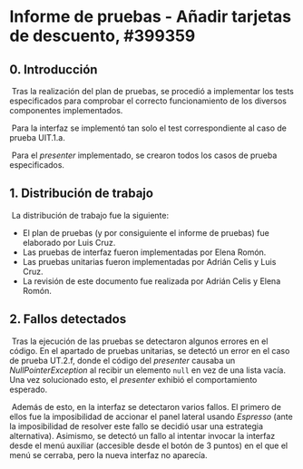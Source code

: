 # Informe de pruebas - Añadir tarjetas de descuento, #399359



## 0. Introducción

​	Tras la realización del plan de pruebas, se procedió a implementar los tests especificados para comprobar el correcto funcionamiento de los diversos componentes implementados.

​	Para la interfaz se implementó tan solo el test correspondiente al caso de prueba UIT.1.a.

​	Para el _presenter_ implementado, se crearon todos los casos de prueba especificados.



## 1. Distribución de trabajo

​	La distribución de trabajo fue la siguiente:

- El plan de pruebas (y por consiguiente el informe de pruebas) fue elaborado por Luis Cruz.
- Las pruebas de interfaz fueron implementadas por Elena Romón.
- Las pruebas unitarias fueron implementadas por Adrián Celis y Luis Cruz.
- La revisión de este documento fue realizada por Adrián Celis y Elena Romón.



## 2. Fallos detectados

​	Tras la ejecución de las pruebas se detectaron algunos errores en el código. En el apartado de pruebas unitarias, se detectó un error en el caso de prueba UT.2.f, donde el código del _presenter_ causaba un _NullPointerException_ al recibir un elemento `null` en vez de una lista vacía. Una vez solucionado esto, el _presenter_ exhibió el comportamiento esperado.



​	Además de esto,  en la interfaz se detectaron varios fallos. El primero de ellos fue la imposibilidad de accionar el panel lateral usando _Espresso_ (ante la imposibilidad de resolver este fallo se decidió usar una estrategia alternativa). Asimismo, se detectó un fallo al intentar invocar la interfaz desde el menú auxiliar (accesible desde el botón de 3 puntos) en el que el menú se cerraba, pero la nueva interfaz no aparecía.